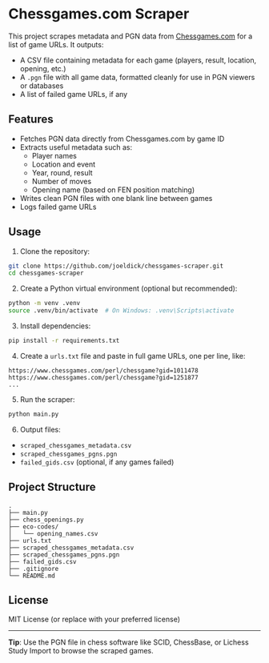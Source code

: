 # Chessgames.com Scraper

This project scrapes metadata and PGN data from [Chessgames.com](https://www.chessgames.com/) for a list of game URLs. It outputs:

- A CSV file containing metadata for each game (players, result, location, opening, etc.)
- A `.pgn` file with all game data, formatted cleanly for use in PGN viewers or databases
- A list of failed game URLs, if any

## Features

- Fetches PGN data directly from Chessgames.com by game ID
- Extracts useful metadata such as:
  - Player names
  - Location and event
  - Year, round, result
  - Number of moves
  - Opening name (based on FEN position matching)
- Writes clean PGN files with one blank line between games
- Logs failed game URLs

## Usage

1. Clone the repository:

```bash
git clone https://github.com/joeldick/chessgames-scraper.git
cd chessgames-scraper
```

2. Create a Python virtual environment (optional but recommended):

```bash
python -m venv .venv
source .venv/bin/activate  # On Windows: .venv\Scripts\activate
```

3. Install dependencies:

```bash
pip install -r requirements.txt
```

4. Create a `urls.txt` file and paste in full game URLs, one per line, like:

```
https://www.chessgames.com/perl/chessgame?gid=1011478
https://www.chessgames.com/perl/chessgame?gid=1251877
...
```

5. Run the scraper:

```bash
python main.py
```

6. Output files:

- `scraped_chessgames_metadata.csv`
- `scraped_chessgames_pgns.pgn`
- `failed_gids.csv` (optional, if any games failed)

## Project Structure

```
.
├── main.py
├── chess_openings.py
├── eco-codes/
│   └── opening_names.csv
├── urls.txt
├── scraped_chessgames_metadata.csv
├── scraped_chessgames_pgns.pgn
├── failed_gids.csv
├── .gitignore
└── README.md
```

## License

MIT License (or replace with your preferred license)

---

**Tip**: Use the PGN file in chess software like SCID, ChessBase, or Lichess Study Import to browse the scraped games.
